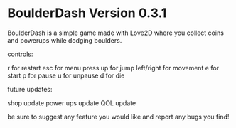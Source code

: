 # BoulderDash Version 0.3.1


BoulderDash is a simple game made with Love2D where you collect coins and powerups while dodging boulders.

controls:

r for restart
esc for menu
press up for jump
left/right for movement 
e for start
p for pause
u for unpause
d for die

future updates:

shop update
power ups update
QOL update


be sure to suggest any feature you would like and report any bugs you find!
